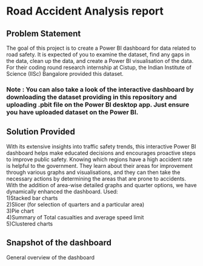 # Road Accident Analysis report

## Problem Statement
The goal of this project is to create a Power BI dashboard for data related to road safety. It is expected of you to examine the dataset, find any gaps in the data, clean up the data, and create a Power BI visualisation of the data. For their coding round research internship at Cistup, the Indian Institute of Science (IISc) Bangalore provided this dataset.

### Note : You can also take a look of the interactive dashboard by downloading the dataset providing in this repository and uploading .pbit file on the Power BI desktop app. Just ensure you have uploaded dataset on the Power BI.

## Solution Provided
With its extensive insights into traffic safety trends, this interactive Power BI dashboard helps make educated decisions and encourages proactive steps to improve public safety. Knowing which regions have a high accident rate is helpful to the government. They learn about their areas for improvement through various graphs and visualisations, and they can then take the necessary actions by determining the areas that are prone to accidents. With the addition of area-wise detailed graphs and quarter options, we have dynamically enhanced the dashboard.
Used: <br>
1)Stacked bar charts <br>
2)Slicer (for selection of quarters and a particular area) <br>
3)Pie chart <br>
4)Summary of Total casualties and average speed limit <br>
5)Clustered charts 

## Snapshot of the dashboard

General overview of the dashboard


